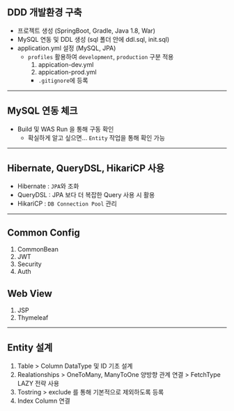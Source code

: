 ## DDD 개발환경 구축

- 프로젝트 생성 (SpringBoot, Gradle, Java 1.8, War)
- MySQL 연동 및 DDL 생성 (sql 폴더 안에 ddl.sql, init.sql)
- application.yml 설정 (MySQL, JPA)
    - `profiles` 활용하여 `development`, `production` 구분 적용
        1. appication-dev.yml
        2. appication-prod.yml
        - `.gitignore`에 등록

-----------------------------------------------------

## MySQL 연동 체크

- Build 및 WAS Run 을 통해 구동 확인
    - 확실하게 알고 싶으면... `Entity` 작업을 통해 확인 가능

-----------------------------------------------------

## Hibernate, QueryDSL, HikariCP 사용

- Hibernate : `JPA`와 조화
- QueryDSL : JPA 보다 더 복잡한 Query 사용 시 활용
- HikariCP : `DB Connection Pool` 관리

------------------------------------------------------

## Common Config

1. CommonBean
2. JWT
3. Security
4. Auth

## Web View

1. JSP
2. Thymeleaf

------------------------------------------------------

## Entity 설계

1. Table > Column DataType 및 ID 기초 설계
2. Realationships > OneToMany, ManyToOne 양방향 관계 연결 > FetchType LAZY 전략 사용
3. Tostring > exclude 를 통해 기본적으로 제외하도록 등록
4. Index Column 연결
